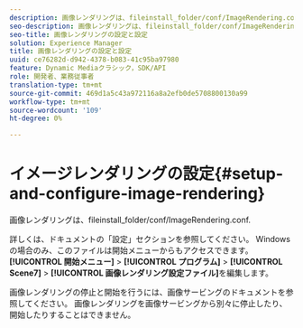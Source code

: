 ```yaml
---
description: 画像レンダリングは、fileinstall_folder/conf/ImageRendering.conf.
seo-description: 画像レンダリングは、fileinstall_folder/conf/ImageRendering.conf.
seo-title: 画像レンダリングの設定と設定
solution: Experience Manager
title: 画像レンダリングの設定と設定
uuid: ce76282d-d942-4378-b083-41c95ba97980
feature: Dynamic Mediaクラシック，SDK/API
role: 開発者、業務従事者
translation-type: tm+mt
source-git-commit: 469d1a5c43a972116a8a2efb0de5708800130a99
workflow-type: tm+mt
source-wordcount: '109'
ht-degree: 0%

---
```



# イメージレンダリングの設定{#setup-and-configure-image-rendering}

画像レンダリングは、fileinstall_folder/conf/ImageRendering.conf.

詳しくは、ドキュメントの「設定」セクションを参照してください。 Windowsの場合のみ、このファイルは開始メニューからもアクセスできます。**[!UICONTROL 開始メニュー]** > **[!UICONTROL プログラム]** > **[!UICONTROL Scene7]** > **[!UICONTROL 画像レンダリング設定ファイル]**&#x200B;を編集します。

画像レンダリングの停止と開始を行うには、画像サービングのドキュメントを参照してください。 画像レンダリングを画像サービングから別々に停止したり、開始したりすることはできません。
